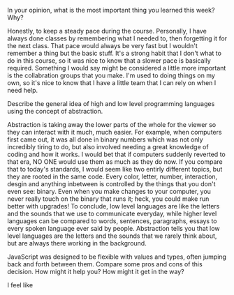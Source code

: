 
In your opinion, what is the most important thing you learned this week? Why?

Honestly, to keep a steady pace during the course. Personally, I have always done classes by remembering what I needed to, then forgetting it for the next class. That pace would always be very fast but I wouldn't remember a thing but the basic stuff. It's a strong habit that I don't what to do in this course, so it was nice to know that a slower pace is basically required. Something I would say might be considered a little more important is the collabration groups that you make. I'm used to doing things on my own, so it's nice to know that I have a little team that I can rely on when I need help.

Describe the general idea of high and low level programming languages using the concept of abstraction.

Abstraction is taking away the lower parts of the whole for the viewer so they can interact with it much, much easier. For example, when computers first came out, it was all done in binary numbers which was not only incredibly tiring to do, but also involved needing a great knowledge of coding and how it works. I would bet that if computers suddenly reverted to that era, NO ONE would use them as much as they do now. If you compare that to today's standards, I would seem like two entirly different topics, but they are rooted in the same code. Every color, letter, number, interaction, desgin and anything inbetween is controlled by the things that you don't even see: binary. Even when you make changes to your computer, you never really touch on the binary that runs it; heck, you could make run better with upgrades! To conclude, low level languages are like the letters and the sounds that we use to communicate everyday, while higher level languages can be compared to words, sentences, paragraphs, essays to every spoken language ever said by people.
Abstraction tells you that low level languages are the letters and the sounds that we rarely think about, but are always there working in the background.

JavaScript was designed to be flexible with values and types, often jumping back and forth between them. Compare some pros and cons of this decision. How might it help you? How might it get in the way?

I feel like
